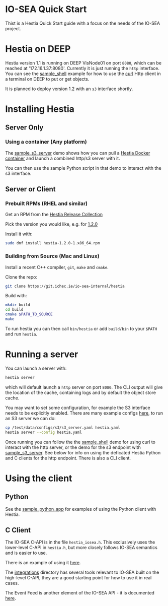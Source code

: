 # IO-SEA Quick Start

Thist is a Hestia Quick Start guide with a focus on the needs of the IO-SEA project.

# Hestia on DEEP

Hestia version 1.1 is running on DEEP VisNode01 on port `8080`, which can be reached at '172.16.1.37:8080'. Currently it is just running the `http` interface. You can see the [sample_shell](/examples/sample_shell/README.md) example for how to use the [curl](https://curl.se) Http client in a terminal on DEEP to put or get objects.

It is planned to deploy version 1.2 with an `s3` interface shortly.

# Installing Hestia

## Server Only

### Using a container (Any platform)

The [sample_s3_server](/examples/sample_s3_server/README.md) demo shows how you can pull a [Hestia Docker container](https://hub.docker.com/repository/docker/jagrogan/hestia/general) and launch a combined http/s3 server with it.

You can then use the sample Python script in that demo to interact with the s3 interface.

## Server or Client

### Prebuilt RPMs (RHEL and similar)

Get an RPM from the [Hestia Release Collection](https://git.ichec.ie/io-sea-internal/hestia/-/releases)

Pick the version you would like, e.g. for [1.2.0](https://git.ichec.ie/io-sea-internal/hestia/-/releases/v1.2.0/downloads/binaries/hestia-1.2.0-1.x86_64.rpm)

Install it with:

```bash
sudo dnf install hestia-1.2.0-1.x86_64.rpm
```

### Building from Source (Mac and Linux)

Install a recent C++ compiler, `git`, `make` and `cmake`.

Clone the repo:

```sh
git clone https://git.ichec.ie/io-sea-internal/hestia
```

Build with:

```sh
mkdir build
cd build
cmake $PATH_TO_SOURCE
make
```

To run hestia you can then call `bin/hestia` or add `build/bin` to your `$PATH` and run `hestia`.

# Running a server

You can launch a server with:

```sh
hestia server 
```

which will default launch a `http` server on port `8080`. The CLI output will give the location of the cache, containing logs and by default the object store cache.

You may want to set some configuration, for example the S3 interface needs to be explicitly enabled. There are many example configs [here](/test/data/configs/), to run an S3 server we can do:

```sh
cp /test/data/configs/s3/s3_server.yaml hestia.yaml
hestia server --config hestia.yaml
```

Once running you can follow the the [sample_shell](/examples/sample_shell/README.md) demo for using curl to interact with the http server, or the []() demo for the s3 endpoint with [sample_s3_server](/examples/sample_s3_server/README.md). See below for info on using the deficated Hestia Python and C clients for the http endpoint. There is also a CLI client.

# Using the client

## Python

See the [sample_python_app](/examples/sample_python_app/README.md) for examples of using the Python client with Hestia.

## C Client

The IO-SEA C-API is in the file `hestia_iosea.h`. This exclusively uses the lower-level C-API in `hestia.h`, but more closely follows IO-SEA semantics and is easier to use.

There is an example of using it [here](/examples/sample_cmake_app/main_iosea.c).

The [integrations](/src/integrations/README.md) directory has several tools relevant to IO-SEA built on the high-level C-API, they are a good starting point for how to use it in real cases.

The Event Feed is another element of the IO-SEA API - it is documented [here](https://git.ichec.ie/io-sea-internal/hestia/-/blob/devel/doc/internals/EventFeed.md).
